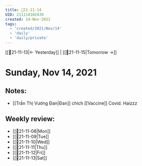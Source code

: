 ```yaml
---
title: 📝21-11-14
UID: 211114102439
created: 14-Nov-2021
tags:
  - 'created/2021/Nov/14'
  - 'daily'
  - 'daily/private'
---
```

[[📝21-11-13|<- Yesterday]] | [[📝21-11-15|Tomorrow ->]]
# Sunday, Nov 14, 2021

## Notes:
- [[Trần Thị Vương Đan|Đan]] chích [[Vaccine]] Covid. Haizzz 

## Weekly review:
- [[📝21-11-08|Mon]]
- [[📝21-11-09|Tue]]
- [[📝21-11-10|Wed]]
- [[📝21-11-11|Thu]]
- [[📝21-11-12|Fri]]
- [[📝21-11-13|Sat]]
